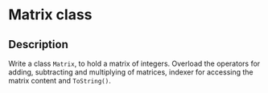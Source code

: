 # Matrix class

## Description
Write a class `Matrix`, to hold a matrix of integers. Overload the operators for adding, subtracting and multiplying of matrices, indexer for accessing the matrix content and `ToString()`.